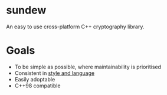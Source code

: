 # sundew

An easy to use cross-platform C++ cryptography library.

# Goals

* To be simple as possible, where maintainability is prioritised
* Consistent in [style and language](https://github.com/jrlanglois/thejrlcodingstandard)
* Easily adoptable
* C++98 compatible
